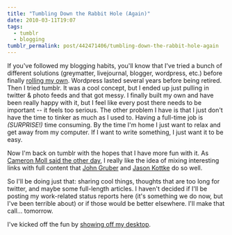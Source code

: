 ```yaml
---
title: "Tumbling Down the Rabbit Hole (Again)"
date: 2010-03-11T19:07
tags:
  - tumblr
  - blogging
tumblr_permalink: post/442471406/tumbling-down-the-rabbit-hole-again
---
```


If you've followed my blogging habits, you'll know that I've tried a bunch of different solutions (greymatter,  livejournal, blogger, wordpress, etc.) before finally [rolling my own](http://blarg.zpao.com/). Wordpress lasted several years before being retired. Then I tried tumblr. It was a cool concept, but I ended up just pulling in twitter & photo feeds and that got messy. I finally built my own and have been really happy with it, but I feel like every post there needs to be important -- it feels too serious. The other problem I have is that I just don't have the time to tinker as much as I used to. Having a full-time job is _(SURPRISE!)_ time consuming. By the time I'm home I just want to relax and get away from my computer. If I want to write something, I just want it to be easy.

Now I'm back on tumblr with the hopes that I have more fun with it. As [Cameron Moll said the other day](http://cameronmoll.tumblr.com/post/434902312/new-design-new-host-and-tumblr-how-why), I really like the idea of mixing interesting links with full content that [John Gruber](http://daringfireball.net/) and [Jason Kottke](http://kottke.org) do so well.

So I'll be doing just that: sharing cool things, thoughts that are too long for twitter, and maybe some full-length articles. I haven't decided if I'll be posting my work-related status reports here (it's something we do now, but I've been terrible about) or if those would be better elsewhere. I'll make that call... tomorrow.

I've kicked off the fun by [showing off my desktop](http://zpao.tumblr.com/post/442212843/my-desktop-makes-me-happy-no-menu-no-icons-on).
